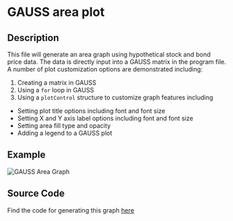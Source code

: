 # GAUSS area plot

## Description
This file will generate an area graph using hypothetical stock and bond price data. The data is directly input into a GAUSS matrix in the program file. A number of plot customization options are demonstrated including:
1. Creating a matrix in GAUSS
2. Using a `for` loop in GAUSS
3. Using a `plotControl` structure to customize graph features including
  *  Setting plot title options including font and font size
  *  Setting X and Y axis label options including font and font size
  *  Setting area fill type and opacity
  *  Adding a legend to a GAUSS plot

## Example
![GAUSS Area Graph](https://github.com/ec78/gauss-plot-library/blob/master/images/area_stock_portfolio.jpeg)

## Source Code
Find the code for generating this graph [here](https://github.com/ec78/gauss-plot-library/blob/master/src/area_stock_portfolio.gss)
